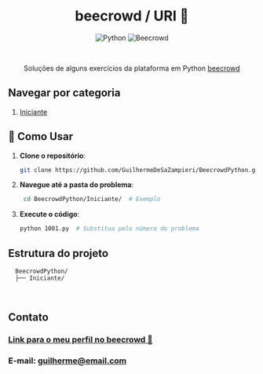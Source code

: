 <h1 align="center">beecrowd / URI 🐝</h1>

<p align="center">
  <img src="https://img.shields.io/badge/Python-3776AB?style=for-the-badge&logo=python&logoColor=white" alt="Python">
  <img src="https://img.shields.io/badge/Beecrowd-1B8AC6?style=for-the-badge&logo=beecrowd&logoColor=white" alt="Beecrowd">
</p>

<br />

<p align="center">Soluções de alguns exercícios da plataforma em Python
    <a href="https://www.beecrowd.com.br/">beecrowd</a>
</p>

## Navegar por categoria

1. [Iniciante](https://github.com/GuilhermeDeSaZampieri/BeecrowdPython/Iniciante)

## 🚀 Como Usar  
1. **Clone o repositório**:  
   ```bash  
   git clone https://github.com/GuilhermeDeSaZampieri/BeecrowdPython.git
2. **Navegue até a pasta do problema**:  
   ```bash  
    cd BeecrowdPython/Iniciante/  # Exemplo  
3. **Execute o código**:  
   ```bash  
   python 1001.py  # Substitua pelo número do problema

## Estrutura do projeto

```text
  BeecrowdPython/
  ├── Iniciante/   

```

<br />



## Contato
### [Link para o meu perfil no beecrowd 🤠](https://judge.beecrowd.com/pt/profile/732141)
### E-mail: guilherme@email.com

